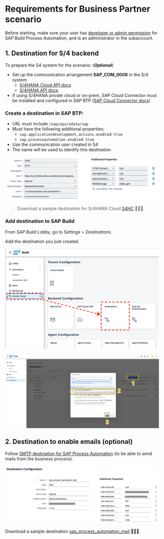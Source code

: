 # Requirements for Business Partner scenario

<!-- - SAP Build Process Automation subscription ([instructions here](https://help.sap.com/docs/build-process-automation/sap-build-process-automation/subscribe-to-sap-build-process-automation-standard-plan)) -->

Before starting, make sure your user has [developer or admin permission](https://help.sap.com/docs/build-process-automation/sap-build-process-automation/authorizations) for SAP Build Process Automation, and is an administrator in the subaccount.

## 1. Destination for S/4 backend

To prepare the S4 system for the scenario: (***Optional***)

- Set up the communication arrangement **SAP_COM_0008** in the S/4 system 
    - [S/4HANA Cloud API docs](https://help.sap.com/docs/SAP_S4HANA_CLOUD/3c916ef10fc240c9afc594b346ffaf77/85043858ea0f9244e10000000a4450e5.html)
    - [S/4HANA API docs](https://help.sap.com/docs/SAP_S4HANA_ON-PREMISE/44e06f22436c43e582db6ccd5250e29b/85043858ea0f9244e10000000a4450e5.html)
- If using S/4HANA private cloud or on-prem,  SAP Cloud Connector must be installed and configured in SAP BTP ([SAP Cloud Connector docs](https://help.sap.com/docs/connectivity/sap-btp-connectivity-cf/cloud-connector))

### Create a destination in SAP BTP:

- URL must include `/sap/opu/odata/sap`
- Must have the following additional properties:
    - `sap.applicationdevelopment.actions.enabled`: `true`
    - `sap.processautomation.enabled`: `true`
- Use the communication user created in S4
- The name will be used to identify this destination

![](vx_images/99366158262686.png )

> Download a sample destination for S/4HANA Cloud [S4HC](https://robin-qiu.github.io/SAP-BTP-Process-Automation---Workflow---Bring-Your-Own-Tenant/vx_attachments/154271525142569/S4HC ':include')  :truck::truck::truck:.

### Add destination to SAP Build

From _SAP Build Lobby_, go to _Settings_ > _Destinations_.

Add the destination you just created.

![](vx_images/431492252896894.png )

![](vx_images/415700597846119.png )

## 2. Destination to enable emails (optional)

Follow [SMTP destination for SAP Process Automation](https://help.sap.com/docs/build-process-automation/sap-build-process-automation/configuring-smtp-mail-destination) (to be able to send mails from the business process).

![](vx_images/428220874958644.png )

Download a sample destination [sap_process_automation_mail](https://robin-qiu.github.io/SAP-BTP-Process-Automation---Workflow---Bring-Your-Own-Tenant/vx_attachments/154271525142569/sap_process_automation_mail ':include')  :truck::truck::truck:.
